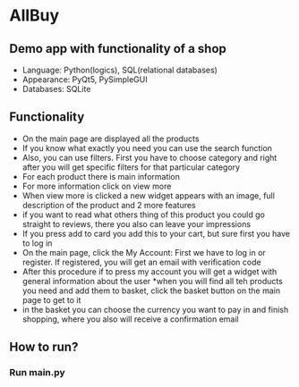 # AllBuy


## Demo app with functionality of a shop
* Language: Python(logics), SQL(relational databases)
* Appearance: PyQt5, PySimpleGUI
* Databases: SQLite


## Functionality
* On the main page are displayed all the products 
* If you know what exactly you need you can use the search function
* Also, you can use filters. First you have to choose category and right after you will get specific filters for that particular category  
* For each product there is main information
* For more information click on view more
* When view more is clicked a new widget appears with an image, full description of the product and 2 more features
* if you want to read what others thing of this product you could go straight to reviews, there you also can leave your impressions
* If you press add to card you add this to your cart, but sure first you have to log in
* On the main page, click the My Account: First we have to log in or register. If registered, you will get an email with verification code
* After this procedure if to press my account you will get a widget with general information about the user 
*when you will find all teh products you need and add them to basket, click the basket button on the main page to get to it
* in the basket you can choose the currency you want to pay in and finish shopping, where you also will receive a confirmation email


## How to run?
### Run main.py 